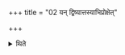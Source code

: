 +++
title = "02 यन् द्विष्यात्तस्याभिप्रोक्षेत्"

+++

<details><summary>थिते</summary>

2. (In the case of a sacrificer) whom he hates, he should sprinkle (water on the fire) for him.
</details>

